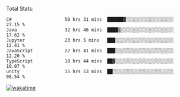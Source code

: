 Total Stats:
<!--START_SECTION:waka-->

```text
C#                    50 hrs 31 mins  ██████▓░░░░░░░░░░░░░░░░░░   27.15 %
Java                  32 hrs 46 mins  ████▒░░░░░░░░░░░░░░░░░░░░   17.62 %
Jupyter               23 hrs 5 mins   ███░░░░░░░░░░░░░░░░░░░░░░   12.41 %
JavaScript            22 hrs 41 mins  ███░░░░░░░░░░░░░░░░░░░░░░   12.20 %
TypeScript            18 hrs 44 mins  ██▓░░░░░░░░░░░░░░░░░░░░░░   10.07 %
unity                 15 hrs 53 mins  ██░░░░░░░░░░░░░░░░░░░░░░░   08.54 %
```

<!--END_SECTION:waka-->

[![wakatime](https://wakatime.com/badge/user/d6a1e036-2153-43d6-9604-0dce67457b7f.svg)](https://wakatime.com/@d6a1e036-2153-43d6-9604-0dce67457b7f)
